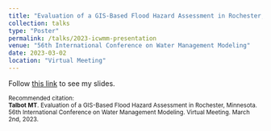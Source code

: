 ```yaml
---
title: "Evaluation of a GIS-Based Flood Hazard Assessment in Rochester, Minnesota"
collection: talks
type: "Poster"
permalink: /talks/2023-icwmm-presentation
venue: "56th International Conference on Water Management Modeling"
date: 2023-03-02
location: "Virtual Meeting"
---
```


Follow <a href="https://www.icwmm.org/2023-C032-33" target="_blank">this link</a> to see my slides.

<p style="font-size: smaller">Recommended citation:<br />
<b>Talbot MT</b>. Evaluation of a GIS-Based Flood Hazard Assessment in Rochester, Minnesota. 56th International Conference on Water Management Modeling. Virtual Meeting. March 2nd, 2023.
</p>